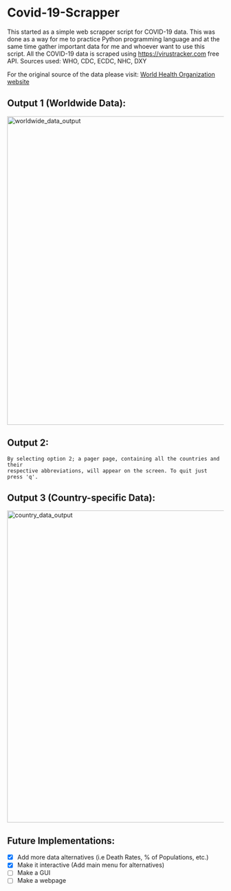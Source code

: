 # Covid-19-Scrapper
This started as a simple web scrapper script for COVID-19 data.
This was done as a way for me to practice Python programming language and at the same time
gather important data for me and whoever want to use this script.
All the COVID-19 data is scraped using https://virustracker.com free API.
Sources used: WHO, CDC, ECDC, NHC, DXY
	
For the original source of the data please visit: [World Health Organization website](https://www.who.int)
	

## Output 1 (Worldwide Data):

<img width="717" alt="worldwide_data_output" src="https://user-images.githubusercontent.com/55965894/76808630-b79a2080-67be-11ea-809c-a61b61a42562.png">

## Output 2:
	By selecting option 2; a pager page, containing all the countries and their 
	respective abbreviations, will appear on the screen. To quit just press 'q'.

## Output 3 (Country-specific Data):
<img width="725" alt="country_data_output" src="https://user-images.githubusercontent.com/55965894/76808635-b963e400-67be-11ea-9bad-2388ccd2ec05.png">


## Future Implementations:

- [x] Add more data alternatives (i.e Death Rates, % of Populations, etc.)
- [x] Make it interactive (Add main menu for alternatives)
- [ ] Make a GUI
- [ ] Make a webpage
